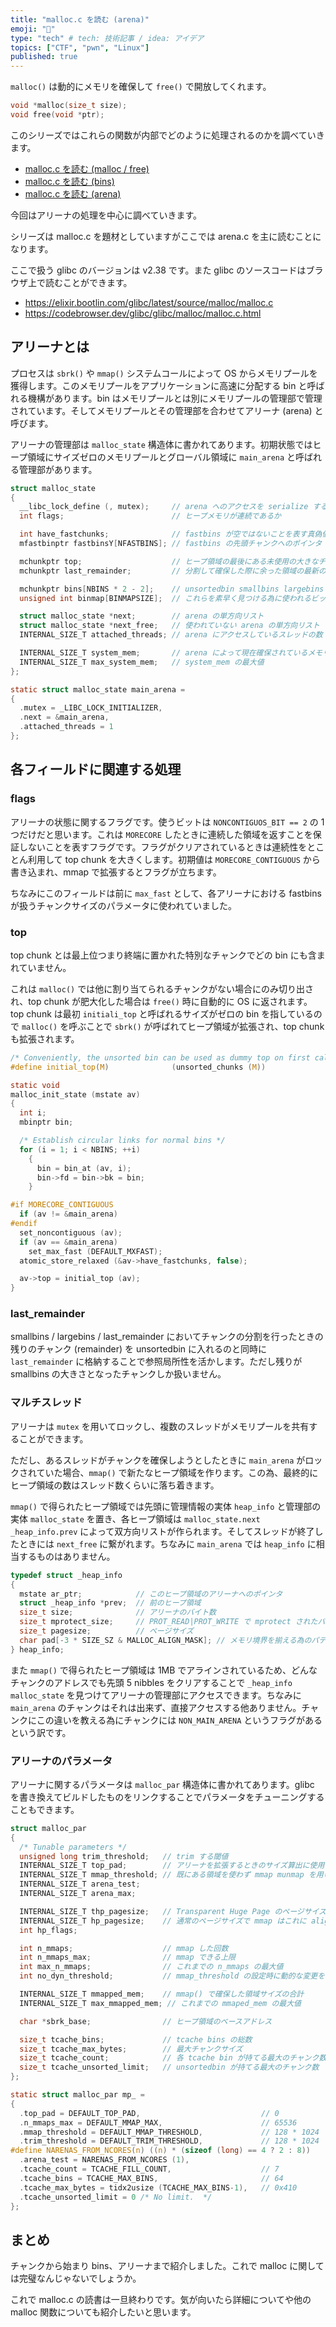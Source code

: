 ```yaml
---
title: "malloc.c を読む (arena)"
emoji: "🐷"
type: "tech" # tech: 技術記事 / idea: アイデア
topics: ["CTF", "pwn", "Linux"]
published: true
---
```


`malloc()` は動的にメモリを確保して `free()` で開放してくれます。

```c
void *malloc(size_t size);
void free(void *ptr);
```

このシリーズではこれらの関数が内部でどのように処理されるのかを調べていきます。

- [malloc.c を読む (malloc / free)](https://zenn.dev/anko/articles/malloc-malloc-free)
- [malloc.c を読む (bins)](https://zenn.dev/anko/articles/malloc-each-bins)
- [malloc.c を読む (arena)](https://zenn.dev/anko/articles/malloc-arena)

今回はアリーナの処理を中心に調べていきます。

シリーズは malloc.c を題材としていますがここでは arena.c を主に読むことになります。

ここで扱う glibc のバージョンは v2.38 です。また glibc のソースコードはブラウザ上で読むことができます。

- https://elixir.bootlin.com/glibc/latest/source/malloc/malloc.c
- https://codebrowser.dev/glibc/glibc/malloc/malloc.c.html

## アリーナとは
プロセスは `sbrk()` や `mmap()` システムコールによって OS からメモリプールを獲得します。このメモリプールをアプリケーションに高速に分配する bin と呼ばれる機構があります。bin はメモリプールとは別にメモリプールの管理部で管理されています。そしてメモリプールとその管理部を合わせてアリーナ (arena) と呼びます。

アリーナの管理部は `malloc_state` 構造体に書かれてあります。初期状態ではヒープ領域にサイズゼロのメモリプールとグローバル領域に `main_arena` と呼ばれる管理部があります。

```c
struct malloc_state
{
  __libc_lock_define (, mutex);     // arena へのアクセスを serialize する
  int flags;                        // ヒープメモリが連続であるか

  int have_fastchunks;              // fastbins が空ではないことを表す真偽値
  mfastbinptr fastbinsY[NFASTBINS]; // fastbins の先頭チャンクへのポインタ

  mchunkptr top;                    // ヒープ領域の最後にある未使用の大きなチャンク
  mchunkptr last_remainder;         // 分割して確保した際に余った領域の最新のチャンク

  mchunkptr bins[NBINS * 2 - 2];    // unsortedbin smallbins largebins の先頭・末尾
  unsigned int binmap[BINMAPSIZE];  // これらを素早く見つける為に使われるビットベクタ

  struct malloc_state *next;        // arena の単方向リスト
  struct malloc_state *next_free;   // 使われていない arena の単方向リスト
  INTERNAL_SIZE_T attached_threads; // arena にアクセスしているスレッドの数

  INTERNAL_SIZE_T system_mem;       // arena によって現在確保されているメモリの合計値
  INTERNAL_SIZE_T max_system_mem;   // system_mem の最大値
};

static struct malloc_state main_arena =
{
  .mutex = _LIBC_LOCK_INITIALIZER,
  .next = &main_arena,
  .attached_threads = 1
};
```

## 各フィールドに関連する処理
### flags
アリーナの状態に関するフラグです。使うビットは `NONCONTIGUOS_BIT == 2` の 1 つだけだと思います。これは `MORECORE` したときに連続した領域を返すことを保証しないことを表すフラグです。フラグがクリアされているときは連続性をとことん利用して top chunk を大きくします。初期値は `MORECORE_CONTIGUOUS` から書き込まれ、mmap で拡張するとフラグが立ちます。

ちなみにこのフィールドは前に `max_fast` として、各アリーナにおける fastbins が扱うチャンクサイズのパラメータに使われていました。

### top
top chunk とは最上位つまり終端に置かれた特別なチャンクでどの bin にも含まれていません。

これは `malloc()` では他に割り当てられるチャンクがない場合にのみ切り出され、top chunk が肥大化した場合は `free()` 時に自動的に OS に返されます。top chunk は最初 `initiali_top` と呼ばれるサイズがゼロの bin を指しているので `malloc()` を呼ぶことで `sbrk()` が呼ばれてヒープ領域が拡張され、top chunk も拡張されます。

```c
/* Conveniently, the unsorted bin can be used as dummy top on first call */
#define initial_top(M)              (unsorted_chunks (M))

static void
malloc_init_state (mstate av)
{
  int i;
  mbinptr bin;

  /* Establish circular links for normal bins */
  for (i = 1; i < NBINS; ++i)
    {
      bin = bin_at (av, i);
      bin->fd = bin->bk = bin;
    }

#if MORECORE_CONTIGUOUS
  if (av != &main_arena)
#endif
  set_noncontiguous (av);
  if (av == &main_arena)
    set_max_fast (DEFAULT_MXFAST);
  atomic_store_relaxed (&av->have_fastchunks, false);

  av->top = initial_top (av);
}
```

### last_remainder
smallbins / largebins / last_remainder においてチャンクの分割を行ったときの残りのチャンク (remainder) を unsortedbin に入れるのと同時に `last_remainder` に格納することで参照局所性を活かします。ただし残りが smallbins の大きさとなったチャンクしか扱いません。

### マルチスレッド
アリーナは `mutex` を用いてロックし、複数のスレッドがメモリプールを共有することができます。

ただし、あるスレッドがチャンクを確保しようとしたときに `main_arena` がロックされていた場合、`mmap()` で新たなヒープ領域を作ります。この為、最終的にヒープ領域の数はスレッド数くらいに落ち着きます。

`mmap()` で得られたヒープ領域では先頭に管理情報の実体 `heap_info` と管理部の実体 `malloc_state` を置き、各ヒープ領域は `malloc_state.next` `_heap_info.prev` によって双方向リストが作られます。そしてスレッドが終了したときには `next_free` に繋がれます。ちなみに `main_arena` では `heap_info` に相当するものはありません。

```c
typedef struct _heap_info
{
  mstate ar_ptr;            // このヒープ領域のアリーナへのポインタ
  struct _heap_info *prev;  // 前のヒープ領域
  size_t size;              // アリーナのバイト数
  size_t mprotect_size;     // PROT_READ|PROT_WRITE で mprotect されたバイト数
  size_t pagesize;          // ページサイズ
  char pad[-3 * SIZE_SZ & MALLOC_ALIGN_MASK]; // メモリ境界を揃える為のパディング
} heap_info;
```

また `mmap()` で得られたヒープ領域は 1MB でアラインされているため、どんなチャンクのアドレスでも先頭 5 nibbles をクリアすることで `_heap_info` `malloc_state` を見つけてアリーナの管理部にアクセスできます。ちなみに `main_arena` のチャンクはそれは出来ず、直接アクセスする他ありません。チャンクにこの違いを教える為にチャンクには `NON_MAIN_ARENA` というフラグがあるという訳です。

### アリーナのパラメータ
アリーナに関するパラメータは `malloc_par` 構造体に書かれてあります。glibc を書き換えてビルドしたものをリンクすることでパラメータをチューニングすることもできます。

```c
struct malloc_par
{
  /* Tunable parameters */
  unsigned long trim_threshold;   // trim する閾値
  INTERNAL_SIZE_T top_pad;        // アリーナを拡張するときのサイズ算出に使用
  INTERNAL_SIZE_T mmap_threshold; // 既にある領域を使わず mmap munmap を用いて管理するサイズの閾値
  INTERNAL_SIZE_T arena_test;
  INTERNAL_SIZE_T arena_max;

  INTERNAL_SIZE_T thp_pagesize;   // Transparent Huge Page のページサイズ
  INTERNAL_SIZE_T hp_pagesize;    // 通常のページサイズで mmap はこれに align される
  int hp_flags;

  int n_mmaps;                    // mmap した回数
  int n_mmaps_max;                // mmap できる上限
  int max_n_mmaps;                // これまでの n_mmaps の最大値
  int no_dyn_threshold;           // mmap_threshold の設定時に動的な変更をやめる為のフラグ

  INTERNAL_SIZE_T mmapped_mem;    // mmap() で確保した領域サイズの合計
  INTERNAL_SIZE_T max_mmapped_mem; // これまでの mmaped_mem の最大値

  char *sbrk_base;                // ヒープ領域のベースアドレス

  size_t tcache_bins;             // tcache bins の総数
  size_t tcache_max_bytes;        // 最大チャンクサイズ
  size_t tcache_count;            // 各 tcache bin が持てる最大のチャンク数
  size_t tcache_unsorted_limit;   // unsortedbin が持てる最大のチャンク数
};

static struct malloc_par mp_ =
{
  .top_pad = DEFAULT_TOP_PAD,                           // 0
  .n_mmaps_max = DEFAULT_MMAP_MAX,                      // 65536
  .mmap_threshold = DEFAULT_MMAP_THRESHOLD,             // 128 * 1024
  .trim_threshold = DEFAULT_TRIM_THRESHOLD,             // 128 * 1024
#define NARENAS_FROM_NCORES(n) ((n) * (sizeof (long) == 4 ? 2 : 8))
  .arena_test = NARENAS_FROM_NCORES (1),
  .tcache_count = TCACHE_FILL_COUNT,                    // 7
  .tcache_bins = TCACHE_MAX_BINS,                       // 64
  .tcache_max_bytes = tidx2usize (TCACHE_MAX_BINS-1),   // 0x410
  .tcache_unsorted_limit = 0 /* No limit.  */
};
```

## まとめ
チャンクから始まり bins、アリーナまで紹介しました。これで malloc に関しては完璧なんじゃないでしょうか。

これで malloc.c の読書は一旦終わりです。気が向いたら詳細についてや他の malloc 関数についても紹介したいと思います。
